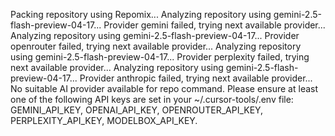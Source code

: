 Packing repository using Repomix...
Analyzing repository using gemini-2.5-flash-preview-04-17...
Provider gemini failed, trying next available provider...
Analyzing repository using gemini-2.5-flash-preview-04-17...
Provider openrouter failed, trying next available provider...
Analyzing repository using gemini-2.5-flash-preview-04-17...
Provider perplexity failed, trying next available provider...
Analyzing repository using gemini-2.5-flash-preview-04-17...
Provider anthropic failed, trying next available provider...
No suitable AI provider available for repo command. Please ensure at least one of the following API keys are set in your ~/.cursor-tools/.env file: GEMINI_API_KEY, OPENAI_API_KEY, OPENROUTER_API_KEY, PERPLEXITY_API_KEY, MODELBOX_API_KEY.